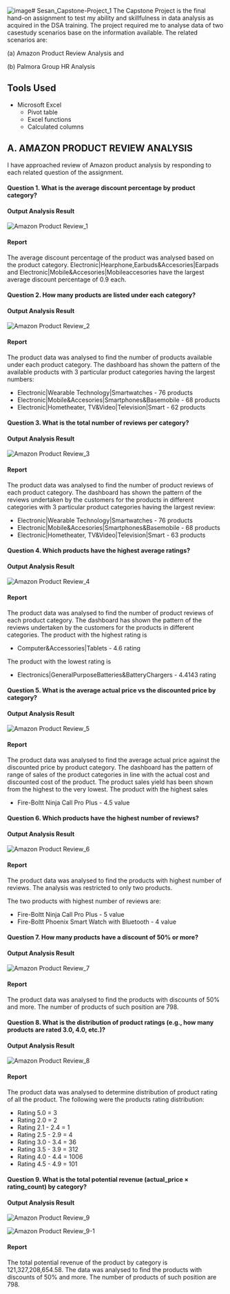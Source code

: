 ![image](https://github.com/user-attachments/assets/f37e2a23-d750-4c27-a787-911923c9dbc6)# Sesan_Capstone-Project_1
The Capstone Project is the final hand-on assignment to test my ability and skillfulness in data analysis as acquired in the DSA training. The project required me to analyse data of two casestudy scenarios base on the information available. The related scenarios are:

(a) Amazon Product Review Analysis and 

(b) Palmora Group HR Analysis

## Tools Used
- Microsoft Excel
  - Pivot table
  - Excel functions
  - Calculated columns  

## A. AMAZON PRODUCT REVIEW ANALYSIS
I have approached review of Amazon product analysis by responding to each related question of the assignment. 

#### Question 1. What is the average discount percentage by product category? 

  #### Output Analysis Result




![Amazon Product Review_1](https://github.com/user-attachments/assets/4fadd744-0308-4e56-9b76-1d8b0fdfae38)



 #### Report
 The average discount percentage of the product was analysed based on the product category. Electronic|Hearphone,Earbuds&Accesories|Earpads and Electronic|Mobile&Accesories|Mobileaccesories have the largest average discount percentage of 0.9 each.  



#### Question 2. How many products are listed under each category? 

  #### Output Analysis Result

![Amazon Product Review_2](https://github.com/user-attachments/assets/00879ec2-4848-4ed3-a437-56474ed6a008)





 #### Report
 The product data was analysed to find the number of products available under each product category. The dashboard has shown the pattern of the available products with 3 particular product categories having the largest numbers:
   - Electronic|Wearable Technology|Smartwatches - 76 products
   - Electronic|Mobile&Accesories|Smartphones&Basemobile  -  68 products
   - Electronic|Hometheater, TV&Video|Television|Smart   -  62 products  


 #### Question 3. What is the total number of reviews per category? 

  #### Output Analysis Result

![Amazon Product Review_3](https://github.com/user-attachments/assets/a98a33f3-4752-4120-9f8e-d883a22701d8)


 #### Report
 The product data was analysed to find the number of product reviews of each product category. The dashboard has shown the pattern of the reviews undertaken by the customers for the products in different categories with 3 particular product categories having the largest review:
   - Electronic|Wearable Technology|Smartwatches - 76 products
   - Electronic|Mobile&Accesories|Smartphones&Basemobile  -  68 products
   - Electronic|Hometheater, TV&Video|Television|Smart   -  63 products  


  #### Question 4. Which products have the highest average ratings? 

  #### Output Analysis Result

![Amazon Product Review_4](https://github.com/user-attachments/assets/4b4847be-ad29-48b5-aad2-fad27d54fdb3)



 #### Report
 The product data was analysed to find the number of product reviews of each product category. The dashboard has shown the pattern of the reviews undertaken by the customers for the products in different categories. The product with the highest rating is 
   - Computer&Accessories|Tablets - 4.6 rating

  The product with the lowest rating is 
   - Electronics|GeneralPurposeBatteries&BatteryChargers - 4.4143 rating


  #### Question 5. What is the average actual price vs the discounted price by category?

  #### Output Analysis Result

![Amazon Product Review_5](https://github.com/user-attachments/assets/3e33c56c-56d4-4734-b394-2f8c1fdd4634)


 #### Report
 The product data was analysed to find the average actual price against the discounted price by product category. The dashboard has the pattern of range of sales of the product categories in line with the actual cost and discounted cost of the product. The product sales yield has been shown from the highest to the very lowest. 
The product with the highest sales
   - Fire-Boltt Ninja Call Pro Plus - 4.5 value


#### Question 6. Which products have the highest number of reviews?

  #### Output Analysis Result

![Amazon Product Review_6](https://github.com/user-attachments/assets/5e521135-6d7b-4a97-920f-874ebb90351e)


 #### Report
 The product data was analysed to find the products with highest number of reviews. The analysis was restricted to only two products.  
  
The two products with highest number of reviews are:  
   - Fire-Boltt Ninja Call Pro Plus - 5 value
   - Fire-Boltt Phoenix Smart Watch with Bluetooth - 4 value


#### Question 7. How many products have a discount of 50% or more?

  #### Output Analysis Result

![Amazon Product Review_7](https://github.com/user-attachments/assets/7483a038-ba21-4020-adff-59e6a33d0152)



 #### Report
 The product data was analysed to find the products with discounts of 50% and more. The number of products of such position are 798.  


 #### Question 8. What is the distribution of product ratings (e.g., how many products are rated 3.0, 4.0, etc.)?

  #### Output Analysis Result

![Amazon Product Review_8](https://github.com/user-attachments/assets/6cdbf52f-32c3-4f1c-a492-f1c0e39a3209)


 #### Report
 The product data was analysed to determine distribution of product rating of all the product. 
 The following were the products rating distribution:
   - Rating 5.0 = 3
   - Rating 2.0 = 2
   - Rating 2.1 - 2.4 = 1
   - Rating 2.5 - 2.9 = 4
   - Rating 3.0 - 3.4 = 36
   - Rating 3.5 - 3.9 = 312
   - Rating 4.0 - 4.4 = 1006
   - Rating 4.5 - 4.9 = 101
  

  #### Question 9. What is the total potential revenue (actual_price × rating_count) by category?

  #### Output Analysis Result

![Amazon Product Review_9](https://github.com/user-attachments/assets/1cf65a2f-888d-44ed-9d99-b1405c2df887)


![Amazon Product Review_9-1](https://github.com/user-attachments/assets/a83b68cd-a277-4e7a-b7e4-1ff81e1679c1)


 #### Report
 The total potential revenue of the product by category is  121,327,208,654.58. The data was analysed to find the products with discounts of 50% and more. The number of products of such position are 798.  

  
  





